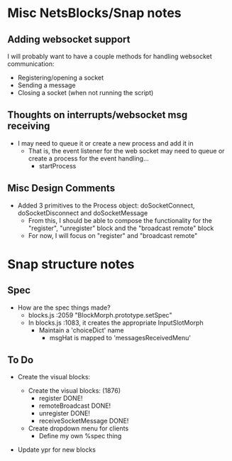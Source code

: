 # Misc NetsBlocks/Snap notes
## Adding websocket support
I will probably want to have a couple methods for handling websocket communication:
+ Registering/opening a socket
+ Sending a message
+ Closing a socket (when not running the script)

## Thoughts on interrupts/websocket msg receiving
+ I may need to queue it or create a new process and add it in
  + That is, the event listener for the web socket may need to queue or create a process for the event handling...
    + startProcess

## Misc Design Comments
+ Added 3 primitives to the Process object: doSocketConnect, doSocketDisconnect and doSocketMessage
  + From this, I should be able to compose the functionality for the "register", "unregister" block and the "broadcast remote" block
  + For now, I will focus on "register" and "broadcast remote"

# Snap structure notes
## Spec
+ How are the spec things made?
    + blocks.js :2059 "BlockMorph.prototype.setSpec"
    + In blocks.js :1083, it creates the appropriate InputSlotMorph
      + Maintain a 'choiceDict' name
        + msgHat is mapped to 'messagesReceivedMenu'
## To Do
+ Create the visual blocks:
    + Create the visual blocks: (1876)
      + register DONE!
      + remoteBroadcast DONE!
      + unregister DONE!
      + receiveSocketMessage DONE!
    + Create dropdown menu for clients
        + Define my own %spec thing

+ Update ypr for new blocks
